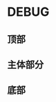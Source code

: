 # DEBUG

## 顶部

<!-- 1.头部导航，中间部分位置微调   -->

<!-- 2.顶部内容替换 -->

<!-- 3.顶部音乐定位微调 -->

<!-- 4.找公司聊聊和上面文字左对齐 -->

<!-- 5.音乐放上去没有鼠标效果 -->

<!-- 6.banner 部分文字记得改 -->

## 主体部分

<!-- 1.主体间距微调 -->
<!-- 2.about 页面底部左右箭头替换 -->
<!-- 3.contact form 中的 input 字体间距
4.qq 两端对其   -->
 <!-- 5.版心背景白色 -->

## 底部

<!-- 1.电话号码伪类添加   -->
<!-- 2.联系电话对齐 -->
